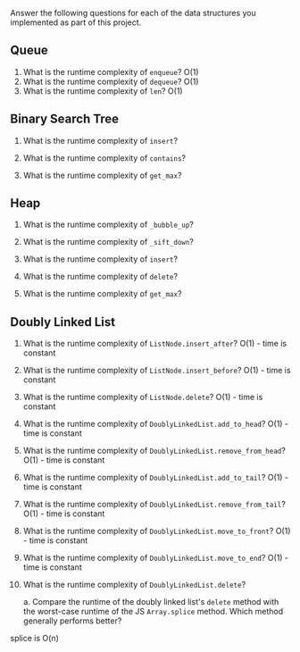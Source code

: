 Answer the following questions for each of the data structures you implemented as part of this project.

## Queue

1. What is the runtime complexity of `enqueue`?
   O(1)
2. What is the runtime complexity of `dequeue`?
   O(1)
3. What is the runtime complexity of `len`?
   O(1)

## Binary Search Tree

1. What is the runtime complexity of `insert`?

2. What is the runtime complexity of `contains`?

3. What is the runtime complexity of `get_max`?

## Heap

1. What is the runtime complexity of `_bubble_up`?

2. What is the runtime complexity of `_sift_down`?

3. What is the runtime complexity of `insert`?

4. What is the runtime complexity of `delete`?

5. What is the runtime complexity of `get_max`?

## Doubly Linked List

1. What is the runtime complexity of `ListNode.insert_after`?
   O(1) - time is constant
2. What is the runtime complexity of `ListNode.insert_before`?
   O(1) - time is constant
3. What is the runtime complexity of `ListNode.delete`?
   O(1) - time is constant
4. What is the runtime complexity of `DoublyLinkedList.add_to_head`?
   O(1) - time is constant
5. What is the runtime complexity of `DoublyLinkedList.remove_from_head`?
   O(1) - time is constant
6. What is the runtime complexity of `DoublyLinkedList.add_to_tail`?
   O(1) - time is constant
7. What is the runtime complexity of `DoublyLinkedList.remove_from_tail`?
   O(1) - time is constant
8. What is the runtime complexity of `DoublyLinkedList.move_to_front`?
   O(1) - time is constant
9. What is the runtime complexity of `DoublyLinkedList.move_to_end`?
   O(1) - time is constant
10.   What is the runtime complexity of `DoublyLinkedList.delete`?

      a. Compare the runtime of the doubly linked list's `delete` method with the worst-case runtime of the JS `Array.splice` method. Which method generally performs better?

splice is O(n)
